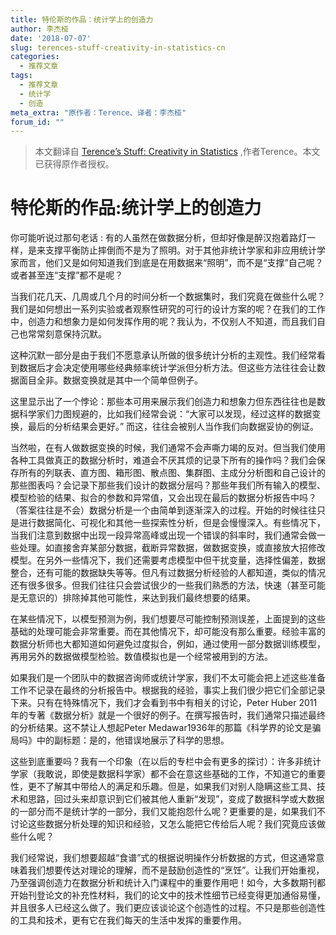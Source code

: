 ```yaml
---
title: 特伦斯的作品：统计学上的创造力
author: 李杰桠
date: '2018-07-07'
slug: terences-stuff-creativity-in-statistics-cn
categories:
  - 推荐文章
tags:
  - 推荐文章
  - 统计学
  - 创造
meta_extra: "原作者：Terence、译者：李杰桠"
forum_id: ""
---
```


> 本文翻译自 [Terence’s Stuff: Creativity in Statistics](http://bulletin.imstat.org/2014/05/terence’s-stuff-creativity-in-statistics/) ,作者Terence。本文已获得原作者授权。


# 特伦斯的作品:统计学上的创造力
你可能听说过那句老话 : 有的人虽然在做数据分析，但却好像是醉汉抱着路灯一样，是来支撑平衡防止摔倒而不是为了照明。对于其他非统计学家和非应用统计学家而言，他们又是如何知道我们到底是在用数据来“照明”，而不是“支撑”自己呢？或者甚至连“支撑”都不是呢？

当我们花几天、几周或几个月的时间分析一个数据集时，我们究竟在做些什么呢？我们是如何想出一系列实验或者观察性研究的可行的设计方案的呢？在我们的工作中，创造力和想象力是如何发挥作用的呢？我认为，不仅别人不知道，而且我们自己也常常刻意保持沉默。

这种沉默一部分是由于我们不愿意承认所做的很多统计分析的主观性。我们经常看到数据后才会决定使用哪些经典频率统计学派但分析方法。但这些方法往往会让数据面目全非。数据变换就是其中一个简单但例子。

这里显示出了一个悖论：那些本可用来展示我们创造力和想象力但东西往往也是数据科学家们力图规避的，比如我们经常会说：“大家可以发现，经过这样的数据变换，最后的分析结果会更好。” 而这，往往会被别人当作我们向数据妥协的例证。

当然啦，在有人做数据变换的时候，我们通常不会声嘶力竭的反对。但当我们使用各种工具做真正的数据分析时，难道会不厌其烦的记录下所有的操作吗？我们会保存所有的列联表、直方图、箱形图、散点图、集群图、主成分分析图和自己设计的那些图表吗？会记录下那些我们设计的数据分层吗？那些年我们所有输入的模型、模型检验的结果、拟合的参数和异常值，又会出现在最后的数据分析报告中吗？（答案往往是不会）数据分析是一个由简单到逐渐深入的过程。开始的时候往往只是进行数据简化、可视化和其他一些探索性分析，但是会慢慢深入。有些情况下，当我们注意到数据中出现一段异常高峰或出现一个错误的斜率时，我们通常会做一些处理。如直接舍弃某部分数据，截断异常数据，做数据变换，或直接放大招修改模型。在另外一些情况下，我们还需要考虑模型中但干扰变量，选择性偏差，数据整合，还有可能的数据缺失等等。但凡有过数据分析经验的人都知道，类似的情况还有很多很多。但我们往往只会尝试很少的一些我们熟悉的方法，快速（甚至可能是无意识的）排除掉其他可能性，来达到我们最终想要的结果。

在某些情况下，以模型预测为例，我们想要尽可能控制预测误差，上面提到的这些基础的处理可能会非常重要。而在其他情况下，却可能没有那么重要。经验丰富的数据分析师也大都知道如何避免过度拟合，例如，通过使用一部分数据训练模型，再用另外的数据做模型检验。数值模拟也是一个经常被用到的方法。

如果我们是一个团队中的数据咨询师或统计学家，我们不太可能会把上述这些准备工作不记录在最终的分析报告中。根据我的经验，事实上我们很少把它们全部记录下来。只有在特殊情况下，我们才会看到书中有相关的讨论，Peter Huber 2011年的专著《数据分析》就是一个很好的例子。在撰写报告时，我们通常只描述最终的分析结果。这不禁让人想起Peter Medawar1936年的那篇《科学界的论文是骗局吗》中的副标题：是的，他错误地展示了科学的思想。

这些到底重要吗？我有一个印象（在以后的专栏中会有更多的探讨）：许多非统计学家（我敢说，即使是数据科学家）都不会在意这些基础的工作，不知道它的重要性，更不了解其中带给人的满足和乐趣。但是，如果我们对别人隐瞒这些工具、技术和思路，回过头来却意识到它们被其他人重新“发现”，变成了数据科学或大数据的一部分而不是统计学的一部分，我们又能抱怨什么呢？更重要的是，如果我们不讨论这些数据分析处理的知识和经验，又怎么能把它传给后人呢？我们究竟应该做些什么呢？

我们经常说，我们想要超越“食谱”式的根据说明操作分析数据的方式，但这通常意味着我们想要传达对理论的理解，而不是鼓励创造性的“烹饪”。让我们开始重视，乃至强调创造力在数据分析和统计入门课程中的重要作用吧！如今，大多数期刊都开始刊登论文的补充性材料，我们的论文中的技术性细节已经变得更加通俗易懂，并且很多人已经这么做了。我们更应该谈论这个创造性的过程。不只是那些创造性的工具和技术，更有它在我们每天的生活中发挥的重要作用。
